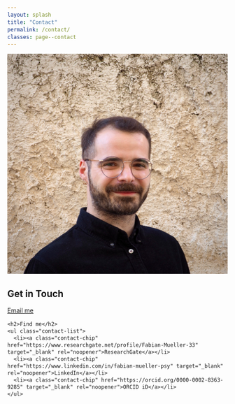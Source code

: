 ```yaml
---
layout: splash
title: "Contact"
permalink: /contact/
classes: page--contact
---
```


<link rel="stylesheet" href="/assets/css/custom.css">

<section class="homepage-wrapper">
  <div class="homepage-photo">
    <img src="/assets/images/Fabian_Muller.jpg" alt="Fabian Müller">
  </div>
  <div class="homepage-text">
    <h2>Get in Touch</h2>
    <p><a class="email-link" href="mailto:fabian.muller.phd@icloud.com">Email me</a></p>

    <h2>Find me</h2>
    <ul class="contact-list">
      <li><a class="contact-chip" href="https://www.researchgate.net/profile/Fabian-Mueller-33" target="_blank" rel="noopener">ResearchGate</a></li>
      <li><a class="contact-chip" href="https://www.linkedin.com/in/fabian-mueller-psy" target="_blank" rel="noopener">LinkedIn</a></li>
      <li><a class="contact-chip" href="https://orcid.org/0000-0002-8363-9285" target="_blank" rel="noopener">ORCID iD</a></li>
    </ul>
  </div>
</section>
